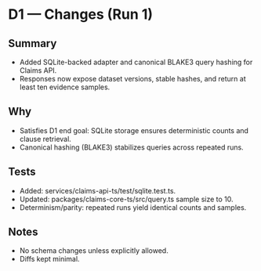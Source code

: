 # D1 — Changes (Run 1)

## Summary
- Added SQLite-backed adapter and canonical BLAKE3 query hashing for Claims API.
- Responses now expose dataset versions, stable hashes, and return at least ten evidence samples.

## Why
- Satisfies D1 end goal: SQLite storage ensures deterministic counts and clause retrieval.
- Canonical hashing (BLAKE3) stabilizes queries across repeated runs.

## Tests
- Added: services/claims-api-ts/test/sqlite.test.ts.
- Updated: packages/claims-core-ts/src/query.ts sample size to 10.
- Determinism/parity: repeated runs yield identical counts and samples.

## Notes
- No schema changes unless explicitly allowed.
- Diffs kept minimal.
